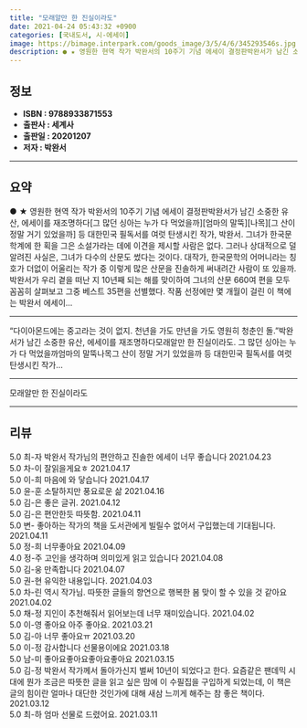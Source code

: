 ```yaml
---
title: "모래알만 한 진실이라도"
date: 2021-04-24 05:43:32 +0900
categories: [국내도서, 시-에세이]
image: https://bimage.interpark.com/goods_image/3/5/4/6/345293546s.jpg
description: ● ★ 영원한 현역 작가 박완서의 10주기 기념 에세이 결정판박완서가 남긴 소중한 유산, 에세이를 재조명하다[그 많던 싱아는 누가 다 먹었을까][엄마의 말뚝][나목][그 산이 정말 거기 있었을까] 등 대한민국 필독서를 여럿 탄생시킨 작가, 박완서. 그녀가 한국문학계에 한 획을 그은 소
---
```


## **정보**

- **ISBN : 9788933871553**
- **출판사 : 세계사**
- **출판일 : 20201207**
- **저자 : 박완서**

------



## **요약**

●  ★ 영원한 현역 작가 박완서의 10주기 기념 에세이 결정판박완서가 남긴 소중한 유산, 에세이를 재조명하다[그 많던 싱아는 누가 다 먹었을까][엄마의 말뚝][나목][그 산이 정말 거기 있었을까] 등 대한민국 필독서를 여럿 탄생시킨 작가, 박완서. 그녀가 한국문학계에 한 획을 그은 소설가라는 데에 이견을 제시할 사람은 없다. 그러나 상대적으로 덜 알려진 사실은, 그녀가 다수의 산문도 썼다는 것이다. 대작가, 한국문학의 어머니라는 칭호가 더없이 어울리는 작가 중 이렇게 많은 산문을 진솔하게 써내려간 사람이 또 있을까.박완서가 우리 곁을 떠난 지 10년째 되는 해를 맞이하여 그녀의 산문 660여 편을 모두 꼼꼼히 살펴보고 그중 베스트 35편을 선별했다. 작품 선정에만 몇 개월이 걸린 이 책에는 박완서 에세이...

------

“다이아몬드에는 중고라는 것이 없지.
천년을 가도 만년을 가도 영원히 청춘인 돌.”박완서가 남긴 소중한 유산, 에세이를 재조명하다모래알만 한 진실이라도. 그 많던 싱아는 누가 다 먹었을까엄마의 말뚝나목그 산이 정말 거기 있었을까 등 대한민국 필독서를 여럿 탄생시킨 작가... 

------


모래알만 한 진실이라도 

------


## **리뷰** 

5.0 최-자 박완서 작가님의 편안하고 진솔한 에세이 너무 좋습니다 2021.04.23 <br/>5.0 차-이 잘읽을게요ㅎ 2021.04.17 <br/>5.0 이-희 마음에 와 닿습니다 2021.04.17 <br/>5.0 윤-훈 소탈하지만 풍요로운 삶 2021.04.16 <br/>5.0 김-은 좋은 글귀. 2021.04.12 <br/>5.0 김-은 편안한듯 따뜻함. 2021.04.11 <br/>5.0 변- 좋아하는 작가의 책을 도서관에게 빌릴수 없어서 구입했는데 기대됩니다. 2021.04.11 <br/>5.0 정-희 너무좋아요 2021.04.09 <br/>4.0 정-주 고인을 생각하며 의미있게 읽고 있습니다 2021.04.08 <br/>5.0 김-웅 만족합니다 2021.04.07 <br/>5.0 권-현 유익한 내용입니다. 2021.04.03 <br/>5.0 차-린 역시 작가님. 따뜻한 글들의 향연으로 행복한 봄 맞이 할 수 있을 것 같아요 2021.04.02 <br/>5.0 채-정 지인이 추천해줘서 읽어보는데 너무 재미있습니다. 2021.04.02 <br/>5.0 이-영 좋아요 아주 좋아요. 2021.03.21 <br/>5.0 김-아 너무 좋아요ㅠ 2021.03.20 <br/>5.0 이-정 감사합니다
선물용이에요 2021.03.18 <br/>5.0 남-미 좋아요좋아요좋아요좋아요 2021.03.15 <br/>5.0 김-정 
박완서 작가께서 돌아가신지 벌써 10년이 되었다고 한다. 요즘같은 팬데믹 시대에 뭔가 조금은 따뜻한 글을 읽고 싶은 맘에 이 수필집을 구입하게 되었는데, 이 책은 글의 힘이란 얼마나 대단한 것인가에 대해 새삼 느끼게 해주는 참 좋은 책이다. 2021.03.12 <br/>5.0 최-하 엄마 선물로 드렸어요. 2021.03.11 <br/>